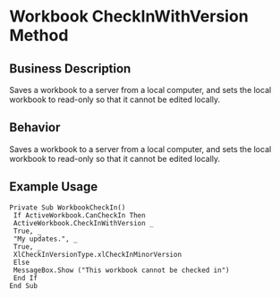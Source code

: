 # Workbook CheckInWithVersion Method

## Business Description
Saves a workbook to a server from a local computer, and sets the local workbook to read-only so that it cannot be edited locally.

## Behavior
Saves a workbook to a server from a local computer, and sets the local workbook to read-only so that it cannot be edited locally.

## Example Usage
```vba
Private Sub WorkbookCheckIn() 
 If ActiveWorkbook.CanCheckIn Then 
 ActiveWorkbook.CheckInWithVersion _ 
 True, _ 
 "My updates.", _ 
 True, _ 
 XlCheckInVersionType.xlCheckInMinorVersion 
 Else 
 MessageBox.Show ("This workbook cannot be checked in") 
 End If 
End Sub
```